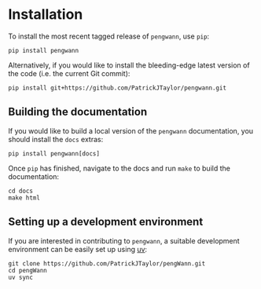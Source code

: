 # Installation

To install the most recent tagged release of `pengwann`, use `pip`:

```
pip install pengwann
```

Alternatively, if you would like to install the bleeding-edge latest version of the code (i.e. the current Git commit):

```
pip install git+https://github.com/PatrickJTaylor/pengwann.git
```

## Building the documentation

If you would like to build a local version of the `pengwann` documentation, you should install the `docs` extras:

```
pip install pengwann[docs]
```

Once `pip` has finished, navigate to the docs and run `make` to build the documentation:

```
cd docs
make html
```

## Setting up a development environment

If you are interested in contributing to `pengwann`, a suitable development environment can be easily set up using [uv](https://docs.astral.sh/uv/):

```
git clone https://github.com/PatrickJTaylor/pengWann.git
cd pengWann
uv sync
```
